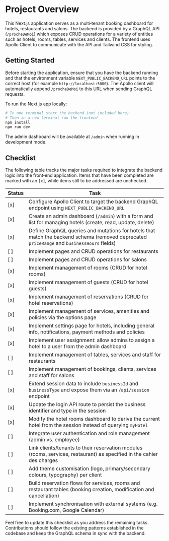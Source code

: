 # Project Overview

This Next.js application serves as a multi‑tenant booking dashboard for hotels, restaurants and salons.  The backend is provided by a GraphQL API (`/procheDeMoi`) which exposes CRUD operations for a variety of entities such as hotels, rooms, tables, services and clients.  The frontend uses Apollo Client to communicate with the API and Tailwind CSS for styling.

## Getting Started

Before starting the application, ensure that you have the backend running and that the environment variable `NEXT_PUBLIC_BACKEND_URL` points to the correct host (for example `http://localhost:5000`).  The Apollo client will automatically append `/procheDeMoi` to this URL when sending GraphQL requests.

To run the Next.js app locally:

```bash
# In one terminal start the backend (not included here)
# Then in a new terminal run the frontend
npm install
npm run dev
```

The admin dashboard will be available at `/admin` when running in development mode.

## Checklist

The following table tracks the major tasks required to integrate the backend logic into the front‑end application.  Items that have been completed are marked with an `[x]`, while items still to be addressed are unchecked.

| Status | Task |
|-------|------|
| [x] | Configure Apollo Client to target the backend GraphQL endpoint using `NEXT_PUBLIC_BACKEND_URL` |
| [x] | Create an admin dashboard (`/admin`) with a form and list for managing hotels (create, read, update, delete) |
| [x] | Define GraphQL queries and mutations for hotels that match the backend schema (removed deprecated `priceRange` and `businessHours` fields) |
| [ ] | Implement pages and CRUD operations for restaurants |
| [ ] | Implement pages and CRUD operations for salons |
| [x] | Implement management of rooms (CRUD for hotel rooms) |
| [x] | Implement management of guests (CRUD for hotel guests) |
| [x] | Implement management of reservations (CRUD for hotel reservations) |
| [x] | Implement management of services, amenities and policies via the options page |
| [x] | Implement settings page for hotels, including general info, notifications, payment methods and policies |
| [x] | Implement user assignment: allow admins to assign a hotel to a user from the admin dashboard |
| [ ] | Implement management of tables, services and staff for restaurants |
| [ ] | Implement management of bookings, clients, services and staff for salons |
| [x] | Extend session data to include `businessId` and `businessType` and expose them via an `/api/session` endpoint |
| [x] | Update the login API route to persist the business identifier and type in the session |
| [x] | Modify the hotel rooms dashboard to derive the current hotel from the session instead of querying `myHotel` |
| [ ] | Integrate user authentication and role management (admin vs. employee) |
| [ ] | Link clients/tenants to their reservation modules (rooms, services, restaurant) as specified in the cahier des charges |
| [ ] | Add theme customisation (logo, primary/secondary colours, typography) per client |
| [ ] | Build reservation flows for services, rooms and restaurant tables (booking creation, modification and cancellation) |
| [ ] | Implement synchronisation with external systems (e.g. Booking.com, Google Calendar) |

Feel free to update this checklist as you address the remaining tasks.  Contributions should follow the existing patterns established in the codebase and keep the GraphQL schema in sync with the backend.